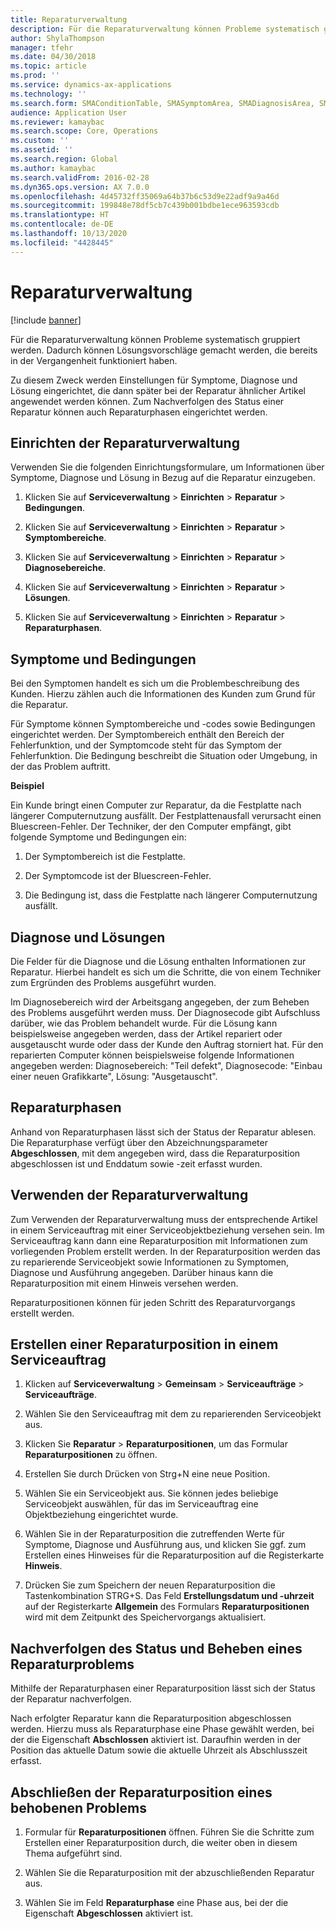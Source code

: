 ```yaml
---
title: Reparaturverwaltung
description: Für die Reparaturverwaltung können Probleme systematisch gruppiert werden. Dadurch können Lösungsvorschläge gemacht werden, die bereits in der Vergangenheit funktioniert haben.
author: ShylaThompson
manager: tfehr
ms.date: 04/30/2018
ms.topic: article
ms.prod: ''
ms.service: dynamics-ax-applications
ms.technology: ''
ms.search.form: SMAConditionTable, SMASymptomArea, SMADiagnosisArea, SMAResolutionTable, SMARepairStage
audience: Application User
ms.reviewer: kamaybac
ms.search.scope: Core, Operations
ms.custom: ''
ms.assetid: ''
ms.search.region: Global
ms.author: kamaybac
ms.search.validFrom: 2016-02-28
ms.dyn365.ops.version: AX 7.0.0
ms.openlocfilehash: 4d45732ff35069a64b37b6c53d9e22adf9a9a46d
ms.sourcegitcommit: 199848e78df5cb7c439b001bdbe1ece963593cdb
ms.translationtype: HT
ms.contentlocale: de-DE
ms.lasthandoff: 10/13/2020
ms.locfileid: "4428445"
---
```

# <a name="repair-management"></a>Reparaturverwaltung       

[!include [banner](../includes/banner.md)]


Für die Reparaturverwaltung können Probleme systematisch gruppiert werden. Dadurch können Lösungsvorschläge gemacht werden, die bereits in der Vergangenheit funktioniert haben.

Zu diesem Zweck werden Einstellungen für Symptome, Diagnose und Lösung eingerichtet, die dann später bei der Reparatur ähnlicher Artikel angewendet werden können. Zum Nachverfolgen des Status einer Reparatur können auch Reparaturphasen eingerichtet werden.

## <a name="setting-up-repair-management"></a>Einrichten der Reparaturverwaltung

Verwenden Sie die folgenden Einrichtungsformulare, um Informationen über Symptome, Diagnose und Lösung in Bezug auf die Reparatur einzugeben.

1.  Klicken Sie auf **Serviceverwaltung** \> **Einrichten** \> **Reparatur** \> **Bedingungen**.

2.  Klicken Sie auf **Serviceverwaltung** \> **Einrichten** \> **Reparatur** \> **Symptombereiche**.

3.  Klicken Sie auf **Serviceverwaltung** \> **Einrichten** \> **Reparatur** \> **Diagnosebereiche**.

4.  Klicken Sie auf **Serviceverwaltung** \> **Einrichten** \> **Reparatur** \> **Lösungen**.

5.  Klicken Sie auf **Serviceverwaltung** \> **Einrichten** \> **Reparatur** \> **Reparaturphasen**.

## <a name="symptoms-and-conditions"></a>Symptome und Bedingungen

Bei den Symptomen handelt es sich um die Problembeschreibung des Kunden. Hierzu zählen auch die Informationen des Kunden zum Grund für die Reparatur.

Für Symptome können Symptombereiche und -codes sowie Bedingungen eingerichtet werden. Der Symptombereich enthält den Bereich der Fehlerfunktion, und der Symptomcode steht für das Symptom der Fehlerfunktion. Die Bedingung beschreibt die Situation oder Umgebung, in der das Problem auftritt.

**Beispiel**

Ein Kunde bringt einen Computer zur Reparatur, da die Festplatte nach längerer Computernutzung ausfällt. Der Festplattenausfall verursacht einen Bluescreen-Fehler. Der Techniker, der den Computer empfängt, gibt folgende Symptome und Bedingungen ein:

1.  Der Symptombereich ist die Festplatte.

2.  Der Symptomcode ist der Bluescreen-Fehler.

3.  Die Bedingung ist, dass die Festplatte nach längerer Computernutzung ausfällt.

## <a name="diagnosis-and-resolutions"></a>Diagnose und Lösungen

Die Felder für die Diagnose und die Lösung enthalten Informationen zur Reparatur. Hierbei handelt es sich um die Schritte, die von einem Techniker zum Ergründen des Problems ausgeführt wurden.

Im Diagnosebereich wird der Arbeitsgang angegeben, der zum Beheben des Problems ausgeführt werden muss. Der Diagnosecode gibt Aufschluss darüber, wie das Problem behandelt wurde. Für die Lösung kann beispielsweise angegeben werden, dass der Artikel repariert oder ausgetauscht wurde oder dass der Kunde den Auftrag storniert hat. Für den reparierten Computer können beispielsweise folgende Informationen angegeben werden: Diagnosebereich: "Teil defekt", Diagnosecode: "Einbau einer neuen Grafikkarte", Lösung: "Ausgetauscht".

## <a name="repair-stages"></a>Reparaturphasen

Anhand von Reparaturphasen lässt sich der Status der Reparatur ablesen. Die Reparaturphase verfügt über den Abzeichnungsparameter **Abgeschlossen**, mit dem angegeben wird, dass die Reparaturposition abgeschlossen ist und Enddatum sowie -zeit erfasst wurden.

## <a name="applying-repair-management"></a>Verwenden der Reparaturverwaltung

Zum Verwenden der Reparaturverwaltung muss der entsprechende Artikel in einem Serviceauftrag mit einer Serviceobjektbeziehung versehen sein. Im Serviceauftrag kann dann eine Reparaturposition mit Informationen zum vorliegenden Problem erstellt werden. In der Reparaturposition werden das zu reparierende Serviceobjekt sowie Informationen zu Symptomen, Diagnose und Ausführung angegeben. Darüber hinaus kann die Reparaturposition mit einem Hinweis versehen werden.

Reparaturpositionen können für jeden Schritt des Reparaturvorgangs erstellt werden.

## <a name="create-a-repair-line-on-a-service-order"></a>Erstellen einer Reparaturposition in einem Serviceauftrag

1.  Klicken auf **Serviceverwaltung** \> **Gemeinsam** \> **Serviceaufträge** \> **Serviceaufträge**.

2.  Wählen Sie den Serviceauftrag mit dem zu reparierenden Serviceobjekt aus.

3.  Klicken Sie **Reparatur** \> **Reparaturpositionen**, um das Formular **Reparaturpositionen** zu öffnen.

4.  Erstellen Sie durch Drücken von Strg+N eine neue Position.

5.  Wählen Sie ein Serviceobjekt aus. Sie können jedes beliebige Serviceobjekt auswählen, für das im Serviceauftrag eine Objektbeziehung eingerichtet wurde.

6.  Wählen Sie in der Reparaturposition die zutreffenden Werte für Symptome, Diagnose und Ausführung aus, und klicken Sie ggf. zum Erstellen eines Hinweises für die Reparaturposition auf die Registerkarte **Hinweis**.

7.  Drücken Sie zum Speichern der neuen Reparaturposition die Tastenkombination STRG+S. Das Feld **Erstellungsdatum und -uhrzeit** auf der Registerkarte **Allgemein** des Formulars **Reparaturpositionen** wird mit dem Zeitpunkt des Speichervorgangs aktualisiert.

## <a name="tracking-progress-and-resolving-a-repair-issue"></a>Nachverfolgen des Status und Beheben eines Reparaturproblems

Mithilfe der Reparaturphasen einer Reparaturposition lässt sich der Status der Reparatur nachverfolgen.

Nach erfolgter Reparatur kann die Reparaturposition abgeschlossen werden. Hierzu muss als Reparaturphase eine Phase gewählt werden, bei der die Eigenschaft **Abschlossen** aktiviert ist. Daraufhin werden in der Position das aktuelle Datum sowie die aktuelle Uhrzeit als Abschlusszeit erfasst.

## <a name="close-a-repair-line-for-a-resolved-issue"></a>Abschließen der Reparaturposition eines behobenen Problems

1.  Formular für **Reparaturpositionen** öffnen. Führen Sie die Schritte zum Erstellen einer Reparaturposition durch, die weiter oben in diesem Thema aufgeführt sind.

2.  Wählen Sie die Reparaturposition mit der abzuschließenden Reparatur aus.

3.  Wählen Sie im Feld **Reparaturphase** eine Phase aus, bei der die Eigenschaft **Abgeschlossen** aktiviert ist.

  


